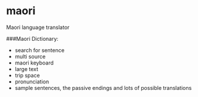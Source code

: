 # maori
Maori language translator

###Maori Dictionary:

- search for sentence
- multi source
- maori keyboard
- large text
- trip space
- pronunciation
- sample sentences, the passive endings and lots of possible translations
